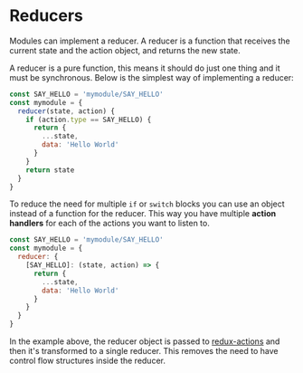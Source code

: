 # Reducers

Modules can implement a reducer. A reducer is a function that receives the current state and the action object, and returns the new state.

A reducer is a pure function, this means it should do just one thing and it must be synchronous. Below is the simplest way of implementing a reducer:

```js
const SAY_HELLO = 'mymodule/SAY_HELLO'
const mymodule = {
  reducer(state, action) {
    if (action.type == SAY_HELLO) {
      return {
        ...state,
        data: 'Hello World'
      }
    }
    return state
  }
}
```
To reduce the need for multiple `if` or `switch` blocks you can use an object instead of a function for the reducer. This way you have multiple **action handlers** for each of the actions you want to listen to.

```js
const SAY_HELLO = 'mymodule/SAY_HELLO'
const mymodule = {
  reducer: {
    [SAY_HELLO]: (state, action) => {
      return {
        ...state,
        data: 'Hello World'
      }
    }
  }
}
```

In the example above, the reducer object is passed to [redux-actions](https://github.com/acdlite/redux-actions) and then it's transformed to a single reducer. This removes the need to have control flow structures inside the reducer.